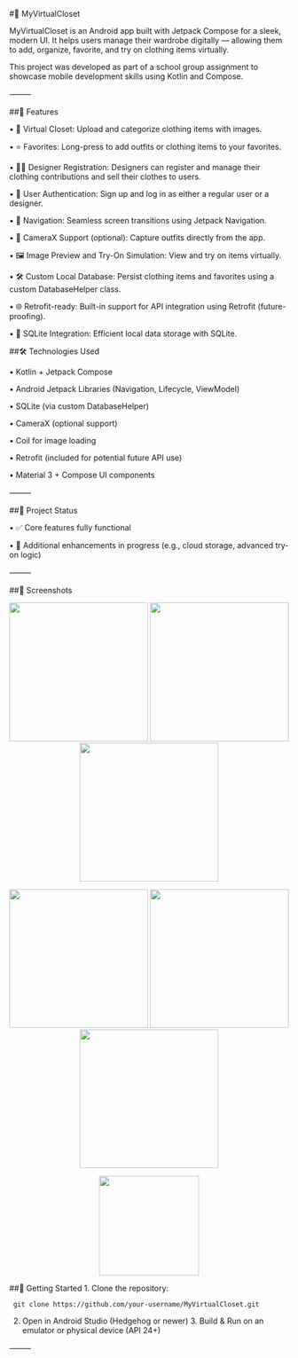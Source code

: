 #👗 MyVirtualCloset

MyVirtualCloset is an Android app built with Jetpack Compose for a sleek, modern UI.
It helps users manage their wardrobe digitally — allowing them to add, organize, favorite, and try on clothing items virtually.

This project was developed as part of a school group assignment to showcase mobile development skills using Kotlin and Compose.

⸻

##📱 Features

•	🧥 Virtual Closet: Upload and categorize clothing items with images.
 
•	⭐ Favorites: Long-press to add outfits or clothing items to your favorites.
 
•	🧑‍🎨 Designer Registration: Designers can register and manage their clothing contributions and sell their clothes to users.

•	👤 User Authentication: Sign up and log in as either a regular user or a designer.
 
•	🧭 Navigation: Seamless screen transitions using Jetpack Navigation.
 
•	📸 CameraX Support (optional): Capture outfits directly from the app.
 
•	🖼️ Image Preview and Try-On Simulation: View and try on items virtually.
 
•	🛠️ Custom Local Database: Persist clothing items and favorites using a custom DatabaseHelper class.
 
•	🌐 Retrofit-ready: Built-in support for API integration using Retrofit (future-proofing).
 
•	💾 SQLite Integration: Efficient local data storage with SQLite.


##🛠️ Technologies Used

•	Kotlin + Jetpack Compose
 
•	Android Jetpack Libraries (Navigation, Lifecycle, ViewModel)

•	SQLite (via custom DatabaseHelper)
 
•	CameraX (optional support)
 
•	Coil for image loading
 
•	Retrofit (included for potential future API use)
 
•	Material 3 + Compose UI components

⸻

##🧪 Project Status

•	✅ Core features fully functional
 
•	🚧 Additional enhancements in progress (e.g., cloud storage, advanced try-on logic)

⸻

##📸 Screenshots

<p align="center">
  <img width="250" src="https://github.com/user-attachments/assets/2347de83-6224-47a8-85ce-333ae413ecf2" />
  <img width="250" src="https://github.com/user-attachments/assets/44514e3b-651f-4c42-b68d-078cd9c1a5fd" />
  <img width="250" src="https://github.com/user-attachments/assets/4875bec5-7d55-42a9-bc37-038ae2bbd57b" />
</p>

<p align="center">
  <img width="250" src="https://github.com/user-attachments/assets/f4d3dcf0-605c-4669-9e0d-c4e16534571c" />
  <img width="250" src="https://github.com/user-attachments/assets/5eed5970-de24-4e72-9ab9-dba8f4e44397" />
  <img width="250" src="https://github.com/user-attachments/assets/72f48aee-a61b-4706-8115-b425e4805913" />
</p>

<p align="center">
  <img width="180" src="https://github.com/user-attachments/assets/32619198-cafe-4286-939e-8bd49e5008da" />
</p>

##🚀 Getting Started
	1.	Clone the repository:

     git clone https://github.com/your-username/MyVirtualCloset.git

  2.	Open in Android Studio (Hedgehog or newer)
	3.	Build & Run on an emulator or physical device (API 24+)

⸻

